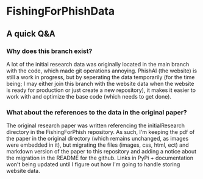 # FishingForPhishData
## A quick Q&A
### Why does this branch exist?
A lot of the initial research data was originally located in the main branch with the code, which made git operations annoying. PhishAI (the website) is still a work in progress, but by seperating the data temporarily (for the time being; I may either join this branch with the website data when the website is ready for production or just create a new repository), it makes it easier to work with and optimize the base code (which needs to get done).
### What about the references to the data in the original paper?
The original research paper was written referencing the initialResearch directory in the FishingForPhish repository. As such, I'm keeping the pdf of the paper in the original directory (which remains unchanged, as images were embedded in it), but migrating the files (images, css, html, ect) and markdown version of the paper to this repository and adding a notice about the migration in the README for the github. Links in PyPi + documentation won't being updated until I figure out how I'm going to handle storing website data.